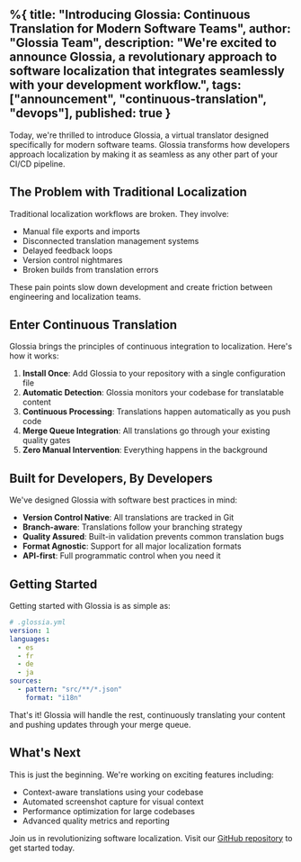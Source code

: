 %{
  title: "Introducing Glossia: Continuous Translation for Modern Software Teams",
  author: "Glossia Team",
  description: "We're excited to announce Glossia, a revolutionary approach to software localization that integrates seamlessly with your development workflow.",
  tags: ["announcement", "continuous-translation", "devops"],
  published: true
}
---

Today, we're thrilled to introduce Glossia, a virtual translator designed specifically for modern software teams. Glossia transforms how developers approach localization by making it as seamless as any other part of your CI/CD pipeline.

## The Problem with Traditional Localization

Traditional localization workflows are broken. They involve:
- Manual file exports and imports
- Disconnected translation management systems
- Delayed feedback loops
- Version control nightmares
- Broken builds from translation errors

These pain points slow down development and create friction between engineering and localization teams.

## Enter Continuous Translation

Glossia brings the principles of continuous integration to localization. Here's how it works:

1. **Install Once**: Add Glossia to your repository with a single configuration file
2. **Automatic Detection**: Glossia monitors your codebase for translatable content
3. **Continuous Processing**: Translations happen automatically as you push code
4. **Merge Queue Integration**: All translations go through your existing quality gates
5. **Zero Manual Intervention**: Everything happens in the background

## Built for Developers, By Developers

We've designed Glossia with software best practices in mind:

- **Version Control Native**: All translations are tracked in Git
- **Branch-aware**: Translations follow your branching strategy
- **Quality Assured**: Built-in validation prevents common translation bugs
- **Format Agnostic**: Support for all major localization formats
- **API-first**: Full programmatic control when you need it

## Getting Started

Getting started with Glossia is as simple as:

```yaml
# .glossia.yml
version: 1
languages:
  - es
  - fr
  - de
  - ja
sources:
  - pattern: "src/**/*.json"
    format: "i18n"
```

That's it! Glossia will handle the rest, continuously translating your content and pushing updates through your merge queue.

## What's Next

This is just the beginning. We're working on exciting features including:
- Context-aware translations using your codebase
- Automated screenshot capture for visual context
- Performance optimization for large codebases
- Advanced quality metrics and reporting

Join us in revolutionizing software localization. Visit our [GitHub repository](https://github.com/glossia/glossia) to get started today.